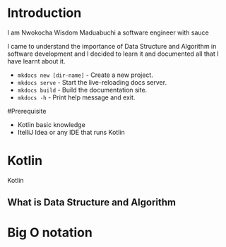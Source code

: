 # Introduction

I am Nwokocha Wisdom Maduabuchi a software engineer with sauce

I came to understand the importance of Data Structure and Algorithm in software development and I decided to learn it and documented all that I have learnt about it.

* `mkdocs new [dir-name]` - Create a new project.
* `mkdocs serve` - Start the live-reloading docs server.
* `mkdocs build` - Build the documentation site.
* `mkdocs -h` - Print help message and exit.

#Prerequisite
- Kotlin basic knowledge
- ItelliJ Idea or any IDE that runs Kotlin

# Kotlin 
Kotlin

## What is Data Structure and Algorithm


     
# Big O notation


